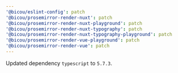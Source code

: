 ```yaml
---
'@bicou/eslint-config': patch
'@bicou/prosemirror-render-nuxt': patch
'@bicou/prosemirror-render-nuxt-playground': patch
'@bicou/prosemirror-render-nuxt-typography': patch
'@bicou/prosemirror-render-nuxt-typography-playground': patch
'@bicou/prosemirror-render-vue-playground': patch
'@bicou/prosemirror-render-vue': patch
---
```


Updated dependency `typescript` to `5.7.3`.
